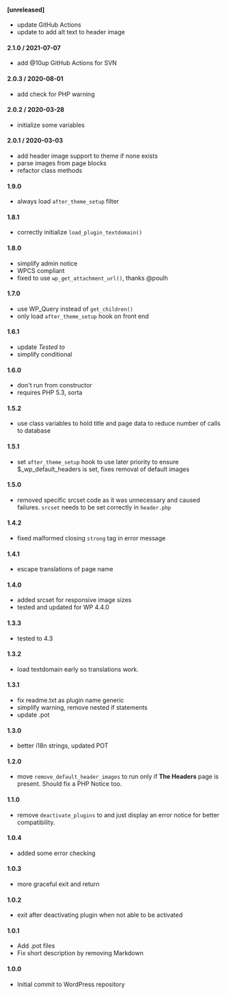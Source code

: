 #### [unreleased]
* update GitHub Actions
* update to add alt text to header image

#### 2.1.0 / 2021-07-07
* add @10up GitHub Actions for SVN

#### 2.0.3 / 2020-08-01
* add check for PHP warning

#### 2.0.2 / 2020-03-28
* initialize some variables

#### 2.0.1 / 2020-03-03
* add header image support to theme if none exists
* parse images from page blocks
* refactor class methods

#### 1.9.0
* always load `after_theme_setup` filter

#### 1.8.1
* correctly initialize `load_plugin_textdomain()`

#### 1.8.0
* simplify admin notice
* WPCS compliant
* fixed to use `wp_get_attachment_url()`, thanks @poulh

#### 1.7.0
* use WP_Query instead of `get_children()`
* only load `after_theme_setup` hook on front end

#### 1.6.1
* update _Tested to_
* simplify conditional

#### 1.6.0
* don't run from constructor
* requires PHP 5.3, sorta

#### 1.5.2
* use class variables to hold title and page data to reduce number of calls to database

#### 1.5.1
* set `after_theme_setup` hook to use later priority to ensure $_wp_default_headers is set, fixes removal of default images

#### 1.5.0
* removed specific srcset code as it was unnecessary and caused failures. `srcset` needs to be set correctly in `header.php`

#### 1.4.2
* fixed malformed closing `strong` tag in error message

#### 1.4.1
* escape translations of page name

#### 1.4.0
* added srcset for responsive image sizes
* tested and updated for WP 4.4.0

#### 1.3.3
* tested to 4.3

#### 1.3.2
* load textdomain early so translations work.

#### 1.3.1
* fix readme.txt as plugin name generic
* simplify warning, remove nested if statements
* update .pot

#### 1.3.0
* better i18n strings, updated POT

#### 1.2.0
* move `remove_default_header_images` to run only if **The Headers** page is present. Should fix a PHP Notice too.

#### 1.1.0
* remove `deactivate_plugins` to and just display an error notice for better compatibility.

#### 1.0.4
* added some error checking

#### 1.0.3
* more graceful exit and return

#### 1.0.2
* exit after deactivating plugin when not able to be activated

#### 1.0.1
* Add .pot files
* Fix short description by removing Markdown

#### 1.0.0
* Initial commit to WordPress repository
